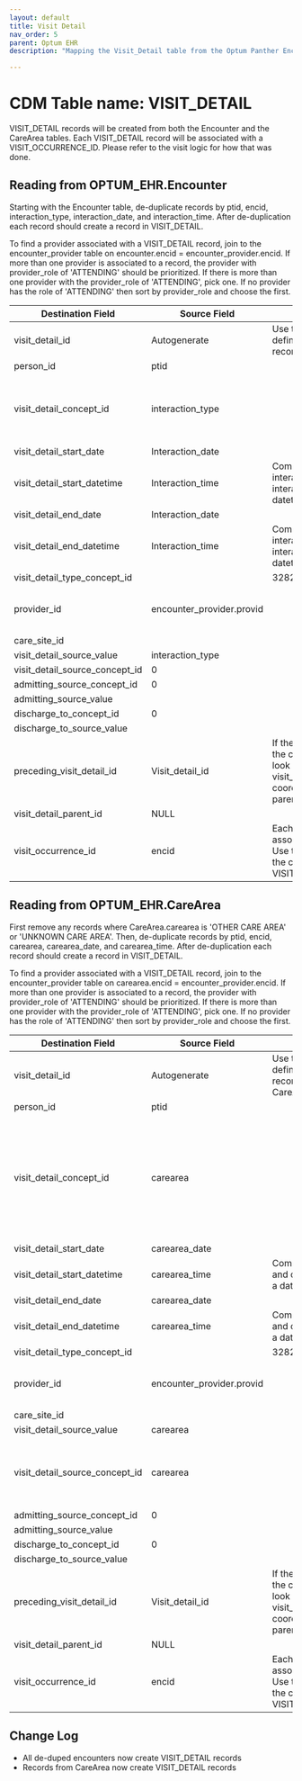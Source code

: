 ```yaml
---
layout: default
title: Visit Detail
nav_order: 5
parent: Optum EHR
description: "Mapping the Visit_Detail table from the Optum Panther Encounter and CareArea tables"

---
```


# CDM Table name: VISIT_DETAIL

VISIT_DETAIL records will be created from both the Encounter and the CareArea tables. Each VISIT_DETAIL record will be associated with a VISIT_OCCURRENCE_ID. Please refer to the visit logic for how that was done.

## Reading from OPTUM_EHR.Encounter

Starting with the Encounter table, de-duplicate records by ptid, encid, interaction_type, interaction_date, and interaction_time. After de-duplication each record should create a record in VISIT_DETAIL. 

To find a provider associated with a VISIT_DETAIL record, join to the encounter_provider table on encounter.encid = encounter_provider.encid. If more than one provider is associated to a record, the provider with provider_role of 'ATTENDING' should be prioritized. If there is more than one provider with the provider_role of 'ATTENDING', pick one. If no provider has the role of 'ATTENDING' then sort by provider_role and choose the first.

| Destination Field | Source Field | Logic | Comment |
|-|-|-|-|
| visit_detail_id | Autogenerate | Use the above logic to define VISIT_DETAIL records. |  |
| person_id | ptid |   |   |
| visit_detail_concept_id | interaction_type | | Use the [SOURCE_TO_STANDARD](https://github.com/OHDSI/ETL-LambdaBuilder/blob/master/docs/Standard%20Queries/SOURCE_TO_STANDARD.sql) query with the filter:<br> Where SOURCE_VOCABULARY_ID = 'JNJ_OPTUM_EHR_VISIT' |
| visit_detail_start_date | Interaction_date |   |   |
| visit_detail_start_datetime | Interaction_time | Combine interaction_date and interaction_time into a datetime value |   |
| visit_detail_end_date | Interaction_date  |   |   |
| visit_detail_end_datetime |  Interaction_time | Combine interaction_date and interaction_time into a datetime value  |   |
| visit_detail_type_concept_id |   | 32827 | EHR encounter |
| provider_id | encounter_provider.provid|  | Use the logic detailed above to choose a provider for the VISIT_DETAIL record. |
| care_site_id |   |   |   |
| visit_detail_source_value | interaction_type |   |   |
| visit_detail_source_concept_id | 0 | |   |
| admitting_source_concept_id | 0 | |  |
| admitting_source_value |  |   |  |
| discharge_to_concept_id | 0 | |  |
| discharge_to_source_value ||   |  |
| preceding_visit_detail_id | Visit_detail_id | If the row_number() for the   current row > 1, look up the previous visit_detail_id cooresponding to the   parent visitid. |   |
| visit_detail_parent_id | NULL |   |   |
| visit_occurrence_id | encid | Each encounter will be associated with a visit. Use the encid to lookup the corresponding VISIT_OCCURRENCE_ID |   |

## Reading from OPTUM_EHR.CareArea

First remove any records where CareArea.carearea is 'OTHER CARE AREA' or 'UNKNOWN CARE AREA'. Then, de-duplicate records by ptid, encid, carearea, carearea_date, and carearea_time. After de-duplication each record should create a record in VISIT_DETAIL. 

To find a provider associated with a VISIT_DETAIL record, join to the encounter_provider table on carearea.encid = encounter_provider.encid. If more than one provider is associated to a record, the provider with provider_role of 'ATTENDING' should be prioritized. If there is more than one provider with the provider_role of 'ATTENDING', pick one. If no provider has the role of 'ATTENDING' then sort by provider_role and choose the first.

| Destination Field | Source Field | Logic | Comment |
|-|-|-|-|
| visit_detail_id | Autogenerate | Use the above logic to define VISIT_DETAIL records from the CareArea table. |  |
| person_id | ptid |   |   |
| visit_detail_concept_id | carearea | | Use the [SOURCE_TO_STANDARD](https://github.com/OHDSI/ETL-LambdaBuilder/blob/master/docs/Standard%20Queries/SOURCE_TO_STANDARD.sql) query with the filter:<br> Where SOURCE_VOCABULARY_ID = 'JNJ_OPTUM_EHR_VISIT'<br> and Target_standard_concept = 'S'<br>and target_invalid_reason is NULL |
| visit_detail_start_date | carearea_date |   |   |
| visit_detail_start_datetime | carearea_time | Combine carearea_date and carearea_time into a datetime value |   |
| visit_detail_end_date | carearea_date  |   |   |
| visit_detail_end_datetime |  carearea_time | Combine carearea_date and carearea_time into a datetime value  |   |
| visit_detail_type_concept_id |   | 32828 | EHR episode record |
| provider_id | encounter_provider.provid|  | Use the logic detailed above to choose a provider for the VISIT_DETAIL record. |
| care_site_id |   |   |   |
| visit_detail_source_value | carearea |   |   |
| visit_detail_source_concept_id | carearea | |Use the [SOURCE_TO_SOURCE](https://github.com/OHDSI/ETL-LambdaBuilder/blob/master/docs/Standard%20Queries/SOURCE_TO_SOURCE.sql) with the filter:<br> Where SOURCE_VOCABULARY_ID = 'JNJ_OPTUM_EHR_VISIT'|
| admitting_source_concept_id | 0 | |  |
| admitting_source_value |  |   |  |
| discharge_to_concept_id | 0 | |  |
| discharge_to_source_value ||   |  |
| preceding_visit_detail_id | Visit_detail_id | If the row_number() for the   current row > 1, look up the previous visit_detail_id cooresponding to the   parent visitid. |   |
| visit_detail_parent_id | NULL |   |   |
| visit_occurrence_id | encid | Each encounter will be associated with a visit. Use the encid to lookup the corresponding VISIT_OCCURRENCE_ID |   |

## Change Log
- All de-duped encounters now create VISIT_DETAIL records
- Records from CareArea now create VISIT_DETAIL records